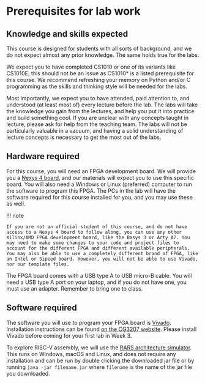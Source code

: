 # Prerequisites for lab work

## Knowledge and skills expected

This course is designed for students with all sorts of background, and we do not expect almost any prior knowledge. The same holds true for the labs. 

We expect you to have completed CS1010 or one of its variants like CS1010E; this should not be an issue as CS1010* is a listed prerequisite for this course. We recommend refreshing your memory on Python and/or C programming as the skills and thinking style will be needed for the labs.

Most importantly, we expect you to have attended, paid attention to, and understood (at least most of) every lecture before the lab. The labs will take the knowledge you gain from the lectures, and help you put it into practice and build something cool. If you are unclear with any concepts taught in lecture, please ask for help from the teaching team. The labs will not be particularly valuable in a vacuum, and having a solid understanding of lecture concepts is necessary to get the most out of the labs. 

## Hardware required

For this course, you will need an FPGA development board. We will provide you a [Nexys 4 board](guides/nexys4.md), and our materials will expect you to use this specific board. You will also need a Windows or Linux (preferred) computer to run the software to program this FPGA. The PCs in the lab will have the software required for this course installed for you, and you may use these as well. 

!!! note

	If you are not an official student of this course, and do not have access to a Nexys 4 board to follow along, you can use any other Xilinx/AMD FPGA development board, like the Basys 3 or Arty A7. You may need to make some changes to your code and project files to account for the different FPGA and different available peripherals. You may also be able to use a completely different brand of FPGA, like an Intel or Sipeed board. However, you will not be able to use Vivado, nor our template files. 

The FPGA board comes with a USB type A to USB micro-B cable. You will need a USB type A port on your laptop, and if you do not have one, you must use an adapter. Remember to bring one to class. 

## Software required

The software you will use to program your FPGA board is [Vivado](https://www.amd.com/en/products/software/adaptive-socs-and-fpgas/vivado.html). Installation instructions can be found [on the CG3207 website](https://nus-cg3207.github.io/labs/Vivado_Installation_and_Getting_Started/vivado_install_guide/). Please install Vivado before coming for your first lab in Week 3. 

To explore RISC-V assembly, we will use the [RARS architecture simulator](https://github.com/TheThirdOne/rars). This runs on Windows, macOS and Linux, and does not require any installation and can be run by double clicking the downloaded jar file or by running `java -jar filename.jar` where `filename` is the name of the jar file you downloaded. 